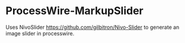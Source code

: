 ProcessWire-MarkupSlider
========================

Uses NivoSlider https://github.com/gilbitron/Nivo-Slider to generate an image slider in processwire. 